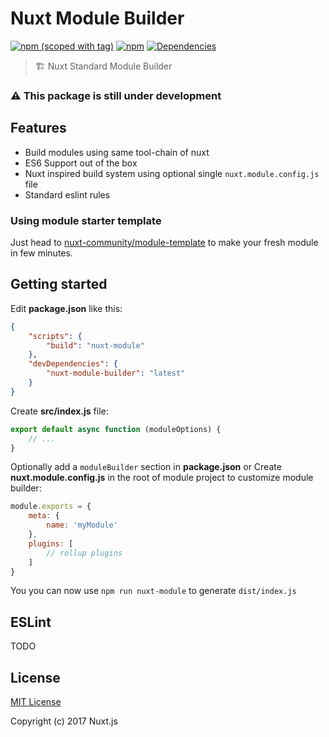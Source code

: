 # Nuxt Module Builder
[![npm (scoped with tag)](https://img.shields.io/npm/v/nuxt-module-builder/latest.svg?style=flat-square)](https://npmjs.com/package/nuxt-module-builder)
[![npm](https://img.shields.io/npm/dt/nuxt-module-builder.svg?style=flat-square)](https://npmjs.com/package/nuxt-module-builder)
[![Dependencies](https://david-dm.org/nuxt/module-builder/status.svg?style=flat-square)](https://david-dm.org/nuxt/module-builder)
   

> 🏗️ Nuxt Standard Module Builder

### ⚠️ This package is still under development

## Features
- Build modules using same tool-chain of nuxt
- ES6 Support out of the box
- Nuxt inspired build system using optional single `nuxt.module.config.js` file
- Standard eslint rules

### Using module starter template
Just head to [nuxt-community/module-template](https://github.com/nuxt-community/module-template)
to make your fresh module in few minutes.

## Getting started

Edit **package.json** like this:

```json
{
    "scripts": {
        "build": "nuxt-module"
    },
    "devDependencies": {
        "nuxt-module-builder": "latest"
    }
}
```

Create **src/index.js** file:

```js
export default async function (moduleOptions) {
    // ...
}
```

Optionally add a `moduleBuilder` section in **package.json** 
or Create **nuxt.module.config.js** in the root of module project to customize module builder:

```js
module.exports = {
    meta: {
        name: 'myModule'
    },
    plugins: [
        // rollup plugins
    ]
}
```

You you can now use `npm run nuxt-module` to generate `dist/index.js`

## ESLint
TODO

## License

[MIT License](./LICENSE)

Copyright (c) 2017 Nuxt.js